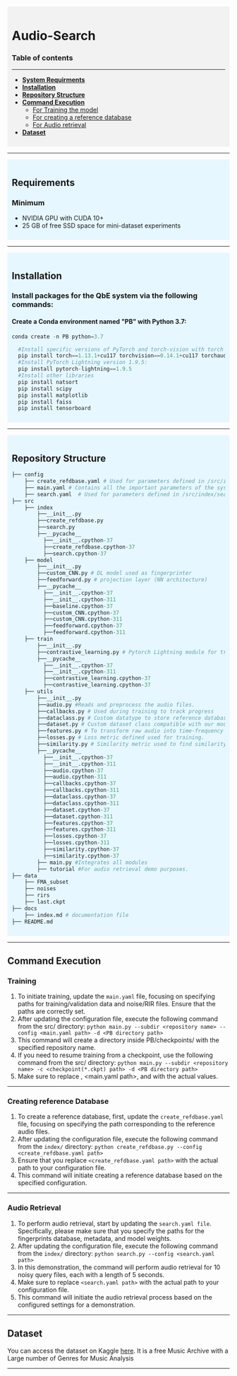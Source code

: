 <div style="background-color: #f2f2f2; padding: 10px;">

  # Audio-Search

### Table of contents 
----------------------------------------------------------------------
* [**System Requirments**](#requirements)
* [**Installation**](#installation)
* [**Repository Structure**](#repository-structure)
* [**Command Execution**](#command-execution)
    * [For Training the model](#training)
    * [For creating a reference database](#creating-reference-database)
    * [For Audio retrieval](#audio-retrieval)
* [**Dataset**](#dataset)
</div>

---------------------------------------------------------------------------------------------------------------------------
<div style="background-color: #e6f7ff; padding: 10px;">

## Requirements
### Minimum
* NVIDIA GPU with CUDA 10+
* 25 GB of free SSD space for mini-dataset experiments
</div>


--------------------------------------------------------------------------------------------------------------------------
<div style="background-color: #e6f7ff; padding: 10px;">

## Installation
### Install packages for the QbE system via the following commands:
#### Create a Conda environment named "PB" with Python 3.7:
   ```python
   conda create -n PB python=3.7
```
 ```python
   #Install specific versions of PyTorch and torch-vision with torch audio
   pip install torch==1.13.1+cu117 torchvision==0.14.1+cu117 torchaudio==0.13.1 --extra-index-url https://download.pytorch.org/whl/cu117
   #Install PyTorch Lightning version 1.9.5:
   pip install pytorch-lightning==1.9.5
   #Install other libraries
   pip install natsort
   pip install scipy
   pip install matplotlib 
   pip install faiss
   pip install tensorboard
  ```
</div>

------------------------------------------------------------------------------------------------------------------------------------
<div style="background-color: #e6f7ff; padding: 10px;">

## Repository Structure

```python
├── config
    ├── create_refdbase.yaml # Used for parameters defined in /src/index/create_refdbase.
    ├── main.yaml # Contains all the important parameters of the system and is used for parameters defined in main.py. 
    ├── search.yaml  # Used for parameters defined in /src/index/search.py.
├── src
    ├── index
        ├──__init__.py
        ├──create_refdbase.py
        ├──search.py
        ├──__pycache__
          ├──__init__.cpython-37
          ├──create_refdbase.cpython-37
          ├──search.cpython-37
    ├── model
        ├──__init__.py
        ├──custom_CNN.py # DL model used as fingerprinter
        ├──feedforward.py # projection layer (NN architecture)
        ├──__pycache__
          ├──__init__.cpython-37
          ├──__init__.cpython-311
          ├──baseline.cpython-37
          ├──custom_CNN.cpython-37
          ├──custom_CNN.cpython-311
          ├──feedforward.cpython-37
          ├──feedforward.cpython-311
    ├── train
        ├──__init__.py
        ├──contrastive_learning.py # Pytorch Lightning module for training the model.
        ├──__pycache__
          ├──__init__.cpython-37
          ├──__init__.cpython-311
          ├──contrastive_learning.cpython-37
          ├──contrastive_learning.cpython-37
    ├── utils
        ├──__init__.py
        ├──audio.py #Reads and preprocess the audio files.
        ├──callbacks.py # Used during training to track progress
        ├──dataclass.py # Custom datatype to store reference database. Helps in fast appending to numpy array.
        ├──dataset.py # Custom dataset class compatible with our model training.
        ├──features.py # To transform raw audio into time-frequency representation.
        ├──losses.py # Loss metric defined used for training.
        ├──similarity.py # Similarity metric used to find similarity between embeddings during training.
        ├──__pycache__
          ├──__init__.cpython-37
          ├──__init__.cpython-311
          ├──audio.cpython-37
          ├──audio.cpython-311
          ├──callbacks.cpython-37
          ├──callbacks.cpython-311
          ├──dataclass.cpython-37
          ├──dataclass.cpython-311
          ├──dataset.cpython-37
          ├──dataset.cpython-311
          ├──features.cpython-37
          ├──features.cpython-311
          ├──losses.cpython-37
          ├──losses.cpython-311
          ├──similarity.cpython-37
          ├──similarity.cpython-37
        ├── main.py #Integrates all modules
        ├── tutorial #For audio retrieval demo purposes.
├── data
    ├── FMA_subset
    ├── noises
    ├── rirs
    ├── last.ckpt
├── docs
    ├── index.md # documentation file
├── README.md
```
</div>


--------------------------------------------------------------------------------------------
## Command Execution 
### Training
1. To initiate training, update the `main.yaml` file, focusing on specifying paths for training/validation data and noise/RIR files. Ensure that the paths are correctly set.
2. After updating the configuration file, execute the following command from the src/ directory: `python main.py --subdir <repository name> --config <main.yaml
   path> -d <PB directory path>`
3. This command will create a directory inside PB/checkpoints/ with the specified repository name.
4. If you need to resume training from a checkpoint, use the following command from the src/ directory: `python main.py --subdir <repository name> -c <checkpoint(*.ckpt)
   path> -d <PB directory path>`
5. Make sure to replace <repository name>, <main.yaml path>, and <PB directory path> with the actual values. 
---------------------------------------------------------------------------------------------------------------------
### Creating reference Database
1. To create a reference database, first, update the `create_refdbase.yaml` file, focusing on specifying the path corresponding to the reference audio files.
2. After updating the configuration file, execute the following command from the `index/` directory: `python create_refdbase.py --config <create_refdbase.yaml path>`
3. Ensure that you replace `<create_refdbase.yaml path>` with the actual path to your configuration file.
4. This command will initiate creating a reference database based on the specified configuration.
--------------------------------------------------------------------------------------------------------------------
### Audio Retrieval
1. To perform audio retrieval, start by updating the `search.yaml file`. Specifically, please make sure that you specify the paths for the fingerprints database, metadata, and model weights.
2. After updating the configuration file, execute the following command from the `index/` directory: `python search.py --config <search.yaml path>`
3. In this demonstration, the command will perform audio retrieval for 10 noisy query files, each with a length of 5 seconds.
4. Make sure to replace `<search.yaml path>` with the actual path to your configuration file.
5. This command will initiate the audio retrieval process based on the configured settings for a demonstration.
   
------------------------------------------------------------------------------------------------------------------------------
## Dataset
You can access the dataset on Kaggle [here](https://www.kaggle.com/datasets/imsparsh/fma-free-music-archive-small-medium?select=fma_medium).
It is a free Music Archive with a Large number of Genres for Music Analysis

-----------------------------------------------------------------------------------------------------------------------------------------------------------

